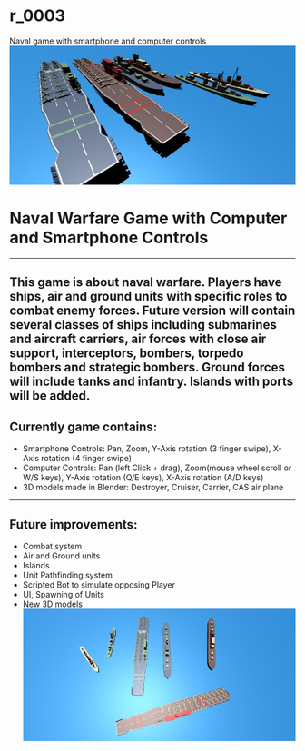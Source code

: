 # r_0003
 Naval game with smartphone and computer controls
 ![](im2.jfif)
# Naval Warfare Game with Computer and Smartphone Controls
---
This game is about naval warfare. Players have ships, air and ground units with specific roles to combat enemy forces. Future version will contain several classes of ships including submarines and aircraft carriers, air forces with close air support, interceptors, bombers, torpedo bombers and strategic bombers. Ground forces will include tanks and infantry. Islands with ports will be added.
---
## Currently game contains:
* Smartphone Controls: Pan, Zoom, Y-Axis rotation (3 finger swipe), X-Axis rotation (4 finger swipe)
* Computer Controls: Pan (left Click + drag), Zoom(mouse wheel scroll or W/S keys), Y-Axis rotation (Q/E keys), X-Axis rotation (A/D keys)
* 3D models made in Blender: Destroyer, Cruiser, Carrier, CAS air plane
---
## Future improvements:
* Combat system
* Air and Ground units
* Islands
* Unit Pathfinding system
* Scripted Bot to simulate opposing Player
* UI, Spawning of Units
* New 3D models
![](im1.jfif)
